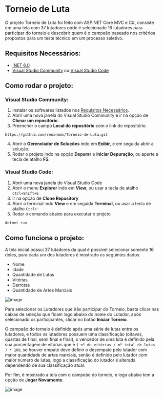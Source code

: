 # Torneio de Luta

O projeto Torneio de Luta foi feito com ASP.NET Core MVC e C#, consiste em uma tela com 37 lutadores onde é selecionado 16 lutadores para participar do torneio e descobrir quem é o campeão baseado nos critérios propostos para um teste técnico em um processo seletivo.

## Requisitos Necessários:

- [.NET 6.0](https://dotnet.microsoft.com/en-us/download/dotnet/6.0)
- [Visual Studio Community](https://visualstudio.microsoft.com/pt-br/vs/community/) ou [Visual Studio Code]()

## Como rodar o projeto:

### Visual Studio Community:

1. Instalar os softwares listados nos [Requisitos Necessários](https://github.com/renanmms/Torneio-de-Luta/edit/master/README.md#requisitos-necess%C3%A1rios).
2. Abrir uma nova janela do Visual Studio Community e ir na opção de **Clonar um repositório**.
3. Preencher o campo **Local do repositório** com o link do repositório.

```
https://github.com/renanmms/Torneio-de-Luta.git
```

4. Abrir o **Gerenciador de Soluções** indo em **Exibir**, e em seguida abrir a solução.
5. Rodar o projeto indo na opção **Depurar** e **Iniciar Depuração**, ou aperte a tecla de atalho **F5**.

### Visual Studio Code:

1. Abrir uma nova janela do Visual Studio Code
2. Abrir o menu **Explorer** indo em **View**, ou usar a tecla de atalho `Ctrl+Shift+E`
3. Ir na opção de **Clone Repository**
4. Abrir o terminal indo **View** e em seguida **Terminal**, ou usar a tecla de atalho `Ctrl+'`
5. Rodar o comando abaixo para executar o projeto

```bash
dotnet run
```
## Como funciona o projeto:

A tela inicial possui 37 lutadores da qual é possível selecionar somente 16 deles, para cada um dos lutadores é mostrado os seguintes dados:

- Nome
- Idade
- Quantidade de Lutas
- Vitórias
- Derrotas
- Quantidade de Artes Marciais

![image](https://user-images.githubusercontent.com/41764187/190203116-2a0d6188-0ba1-465e-ac3a-27a1e7280e08.png)

Para selecionar os Lutadores que irão participar do Torneio, basta clicar nas caixas de seleção que ficam logo abaixo do nome do Lutador, após selecionado os participantes, clicar no botão **Iniciar Torneio**.

O campeão do torneio é definido após uma série de lutas entre os lutadores, e todos os lutadores possuem uma classificação (oitavas, quartas de final, semi final e final), o vencedor de uma luta é definido pela sua porcentagem de vitórias que é `( nº de vitórias / nº total de lutas ) * 100`, se houver empate deve definir o desempate pelo lutador com maior quantidade de artes marciais, senão é definido pelo lutador com maior número de lutas, logo a classificação do lutador é alterada dependendo de sua classificação atual.

Por fim, é mostrado a tela com o campeão do torneio, e logo abaixo tem a opção de **Jogar Novamente**.

![image](https://user-images.githubusercontent.com/41764187/190055402-a7c649cb-3609-45f4-b86d-6cfdc7daa3d8.png)
